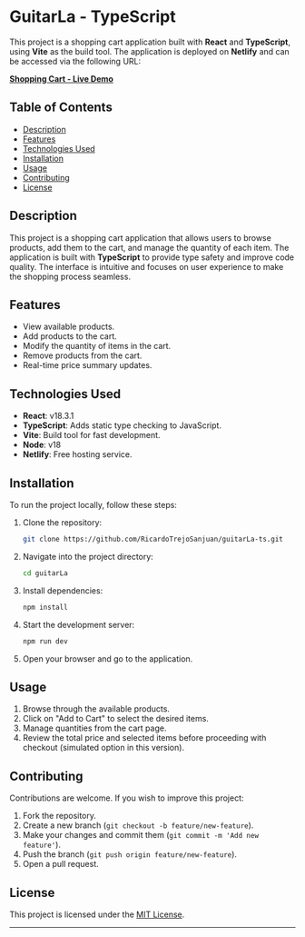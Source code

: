 # GuitarLa - TypeScript

This project is a shopping cart application built with **React** and **TypeScript**, using **Vite** as the build tool. The application is deployed on **Netlify** and can be accessed via the following URL:

**[Shopping Cart - Live Demo](https://heartfelt-druid-c67a72.netlify.app/)**

## Table of Contents
- [Description](#description)
- [Features](#features)
- [Technologies Used](#technologies-used)
- [Installation](#installation)
- [Usage](#usage)
- [Contributing](#contributing)
- [License](#license)

## Description
This project is a shopping cart application that allows users to browse products, add them to the cart, and manage the quantity of each item. The application is built with **TypeScript** to provide type safety and improve code quality. The interface is intuitive and focuses on user experience to make the shopping process seamless.

## Features
- View available products.
- Add products to the cart.
- Modify the quantity of items in the cart.
- Remove products from the cart.
- Real-time price summary updates.

## Technologies Used
- **React**: v18.3.1
- **TypeScript**: Adds static type checking to JavaScript.
- **Vite**: Build tool for fast development.
- **Node**: v18
- **Netlify**: Free hosting service.

## Installation

To run the project locally, follow these steps:

1. Clone the repository:
    ```bash
    git clone https://github.com/RicardoTrejoSanjuan/guitarLa-ts.git
    ```

2. Navigate into the project directory:
    ```bash
    cd guitarLa
    ```

3. Install dependencies:
    ```bash
    npm install
    ```

4. Start the development server:
    ```bash
    npm run dev
    ```

5. Open your browser and go to the application.

## Usage

1. Browse through the available products.
2. Click on "Add to Cart" to select the desired items.
3. Manage quantities from the cart page.
4. Review the total price and selected items before proceeding with checkout (simulated option in this version).

## Contributing

Contributions are welcome. If you wish to improve this project:

1. Fork the repository.
2. Create a new branch (`git checkout -b feature/new-feature`).
3. Make your changes and commit them (`git commit -m 'Add new feature'`).
4. Push the branch (`git push origin feature/new-feature`).
5. Open a pull request.

## License

This project is licensed under the [MIT License](LICENSE).

---
